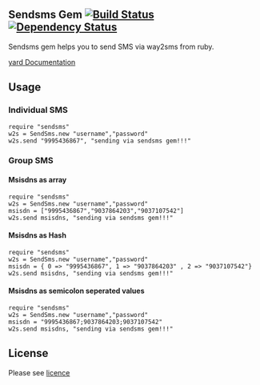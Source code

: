 Sendsms Gem [![Build Status](https://secure.travis-ci.org/revathskumar/send-sms-in-ruby.png)](http://travis-ci.org/revathskumar/send-sms-in-ruby?branch=master) [![Dependency Status](https://gemnasium.com/revathskumar/send-sms-in-ruby.png)](https://gemnasium.com/revathskumar/send-sms-in-ruby)
------------------------


Sendsms gem helps you to send SMS via way2sms from ruby.

[yard Documentation](http://rubydoc.info/gems/sendsms/frames)

## Usage

### Individual SMS

    require "sendsms"
    w2s = SendSms.new "username","password"
    w2s.send "9995436867", "sending via sendsms gem!!!"

### Group SMS

#### Msisdns as array

    require "sendsms"
    w2s = SendSms.new "username","password"
    msisdn = ["9995436867","9037864203","9037107542"]
    w2s.send msisdns, "sending via sendsms gem!!!"

#### Msisdns as Hash

    require "sendsms"
    w2s = SendSms.new "username","password"
    msisdn = { 0 => "9995436867", 1 => "9037864203" , 2 => "9037107542"}
    w2s.send msisdns, "sending via sendsms gem!!!"

#### Msisdns as semicolon seperated values

    require "sendsms"
    w2s = SendSms.new "username","password"
    msisdn = "9995436867;9037864203;9037107542"
    w2s.send msisdns, "sending via sendsms gem!!!"


## License
Please see [licence](http://github.com/revathskumar/send-sms-in-ruby/blob/master/LICENSE)